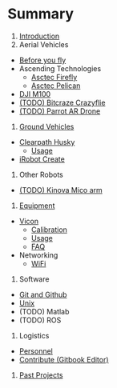 # Summary

1. [Introduction](README.md)
1. Aerial Vehicles
  * [Before you fly](UAV/Safety.md)
  * Ascending Technologies
    * [Asctec Firefly](UAV/AscTec/Firefly.md)
    * [Asctec Pelican](UAV/AscTec/Pelican.md)
  * [DJI M100](UAV/DJI/M100.md)
  * [(TODO) Bitcraze Crazyflie]()
  * [(TODO) Parrot AR Drone]()
1. [Ground Vehicles](ground-vehicles.md)
  * [Clearpath Husky](UGV/Husky/Husky.md)
    * [Usage](UGV/Husky/Usage.md)
  * [iRobot Create](UGV/Create/Usage.md)
1. Other Robots
  * [(TODO) Kinova Mico arm]()
1. [Equipment](equipment.md)
  * [Vicon](vicon.md)
    * [Calibration](Equipment/Vicon/Calibration.md)
    * [Usage](Equipment/Vicon/Usage.md)
    * [FAQ](Equipment/Vicon/faq.md)
  * Networking
    * [WiFi](Equipment/Networking/WiFi.md)
1. Software
  * [Git and Github](Software/Git.md)
  * [Unix](Software/Unix.md)
  * (TODO) Matlab
  * (TODO) ROS
1. Logistics
  * [Personnel](Logistics/People.md)
  * [Contribute \(Gitbook Editor\)](Logistics/Gitbook.md)
1. [Past Projects](past-projects.md)
